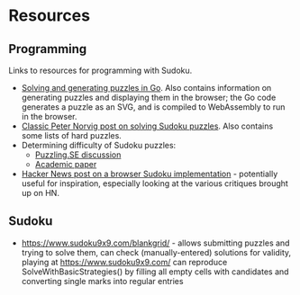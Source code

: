 # Resources

## Programming

Links to resources for programming with Sudoku.

- [Solving and generating puzzles in Go](https://eli.thegreenplace.net/2022/sudoku-go-and-webassembly/). Also contains information on generating puzzles and displaying them in the browser; the Go code generates a puzzle as an SVG, and is compiled to WebAssembly to run in the browser.
- [Classic Peter Norvig post on solving Sudoku puzzles](https://norvig.com/sudoku.html). Also contains some lists of hard puzzles.
- Determining difficulty of Sudoku puzzles:
  - [Puzzling.SE discussion](https://puzzling.stackexchange.com/questions/29/what-are-the-criteria-for-determining-the-difficulty-of-sudoku-puzzle)
  - [Academic paper](https://arxiv.org/abs/1403.7373)
- [Hacker News post on a browser Sudoku implementation](https://news.ycombinator.com/item?id=38913220) - potentially useful for inspiration, especially looking at the various critiques brought up on HN.

## Sudoku

- https://www.sudoku9x9.com/blankgrid/ - allows submitting puzzles and trying to solve them, can check (manually-entered) solutions for validity, playing at https://www.sudoku9x9.com/ can reproduce SolveWithBasicStrategies() by filling all empty cells with candidates and converting single marks into regular entries
